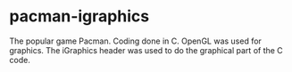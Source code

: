 # pacman-igraphics
The popular game Pacman. Coding done in C. OpenGL was used for graphics. The iGraphics header was used to do the graphical part of the C code.
